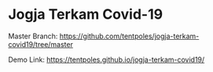 # Jogja Terkam Covid-19 

Master Branch: https://github.com/tentpoles/jogja-terkam-covid19/tree/master

Demo Link: https://tentpoles.github.io/jogja-terkam-covid19/
